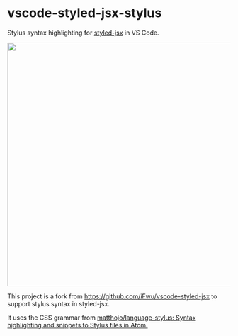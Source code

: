 # vscode-styled-jsx-stylus

Stylus syntax highlighting for [styled-jsx](https://github.com/zeit/styled-jsx) in VS Code.

<img src="https://github.com/samuelroy/vscode-styled-jsx-stylus/blob/master/attachments/a7189b27.png" width="550">

This project is a fork from <https://github.com/iFwu/vscode-styled-jsx> to support stylus syntax in styled-jsx.

It uses the CSS grammar from [matthojo/language-stylus: Syntax highlighting and snippets to Stylus files in Atom.](https://github.com/matthojo/language-stylus)

